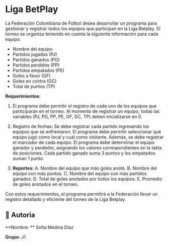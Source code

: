 # Liga BetPlay

La Federación Colombiana de Fútbol desea desarrollar un programa para gestionar y registrar todos los equipos que participan en la Liga Betplay. El torneo se organiza teniendo en cuenta la siguiente información para cada equipo:

- Nombre del equipo
- Partidos jugados (PJ)
- Partidos ganados (PG)
- Partidos perdidos (PP)
- Partidos empatados (PE)
- Goles a favor (GF)
- Goles en contra (GC)
- Total de puntos (TP)

**Requerimientos:**

1. El programa debe permitir el registro de cada uno de los equipos que participarán en el torneo. Al momento de registrar un equipo, todas las variables (PJ, PG, PP, PE, GF, GC, TP) deben inicializarse en 0.

2. Registro de fechas: Se debe registrar cada partido ingresando los equipos que se enfrentaron. El programa debe permitir seleccionar qué equipo jugó como local y cuál como visitante. Además, se debe registrar el marcador de cada equipo. El programa debe determinar el equipo ganador y perdedor, asignando los valores correspondientes en la tabla de posiciones. Cada partido ganado suma 3 puntos y los empatados suman 1 punto.

3. **Reportes:**
   A. Nombre del equipo que más goles anotó.
   B. Nombre del equipo con más puntos.
   C. Nombre del equipo con más partidos ganados.
   D. Total de goles anotados por todos los equipos.
   E. Promedio de goles anotados en el torneo.

Con estos requerimientos, el programa permitirá a la Federación llevar un registro detallado y eficiente del torneo de la Liga Betplay.



## :bust_in_silhouette: Autoria

**Nombre: ** Sofia Medina Díaz

**Grupo:** J1

